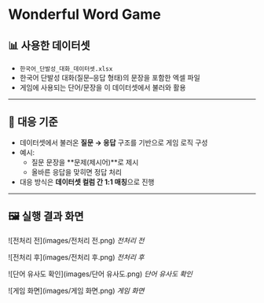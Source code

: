 # Wonderful Word Game

## 📊 사용한 데이터셋
- `한국어_단발성_대화_데이터셋.xlsx`  
- 한국어 단발성 대화(질문–응답 형태)의 문장을 포함한 엑셀 파일  
- 게임에 사용되는 단어/문장을 이 데이터셋에서 불러와 활용

---

## 🔑 대응 기준
- 데이터셋에서 불러온 **질문 → 응답** 구조를 기반으로 게임 로직 구성  
- 예시:
  - 질문 문장을 **문제(제시어)**로 제시  
  - 올바른 응답을 맞히면 정답 처리  
- 대응 방식은 **데이터셋 컬럼 간 1:1 매칭**으로 진행

---

## 🖼️ 실행 결과 화면

![전처리 전](images/전처리 전.png)
*전처리 전*

![전처리 후](images/전처리 후.png)
*전처리 후*

![단어 유사도 확인](images/단어 유사도.png)
*단어 유사도 확인*

![게임 화면](images/게임 화면.png)
*게임 화면*
